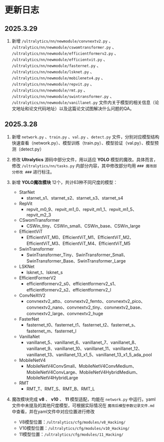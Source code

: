 # 更新日志

## 2025.3.29

1. 新增 ```/ultralytics/nn/newmodule/convnextv2.py``` 、 ```/ultralytics/nn/newmodule/cswomtransformer.py``` 、 ```/ultralytics/nn/newmodule/efficientformerv2.py``` 、 ```/ultralytics/nn/newmodule/efficientvit.py``` 、 ```/ultralytics/nn/newmodule/fasternet.py``` 、 ```/ultralytics/nn/newmodule/lsknet.py``` 、 ```/ultralytics/nn/newmodule/mobilenetv4.py``` 、 ```/ultralytics/nn/newmodule/repvit.py``` 、 ```/ultralytics/nn/newmodule/rmt.py``` 、 ```/ultralytics/nn/newmodule/swintransformer.py``` 、 ```/ultralytics/nn/newmodule/vanillanet.py``` 文件内关于模型的相关信息（论文地址和论文代码地址）以及这篇论文试图解决什么问题的QA。

## 2025.3.28

1. 新增 ```network.py``` 、```train.py``` 、```val.py``` 、```detect.py``` 文件，分别对应模型结构快速查看（network.py）、模型训练（train.py）、模型验证（val.py）、模型预测（detect.py）

2. 修改 **Ultralytics** 源码中部分文件，用以适应 **YOLO** 模型的魔改。具体而言，修改 ```/ultralytics/nn/tasks.py``` 内部分内容，其中修改部分均用 ```### 魔改部分修改 ###``` 进行标注。

3. 新增 **YOLO魔改模块** 12个，共计63种不同尺度的模型：  
    - StarNet
        - starnet_s1、starnet_s2、starnet_s3、starnet_s4
    - RepVit
        - repvit_m0_9、repvit_m1_0、repvit_m1_1、repvit_m1_5、repvit_m2_3
    - CSwomTransformer
        - CSWin_tiny、CSWin_small、CSWin_base、CSWin_large
    - EfficientViT
        - EfficientViT_M0、EfficientViT_M1、EfficientViT_M2、EfficientViT_M3、EfficientViT_M4、EfficientViT_M5
    - SwinTransformer
        - SwinTransformer_Tiny、SwinTransformer_Small、SwinTransformer_Base、SwinTransformer_Large
    - LSKNet
        - lsknet_t、lsknet_s
    - EfficientFormerV2
        - efficientformerv2_s0、efficientformerv2_s1、efficientformerv2_s2、efficientformerv2_l
    - ConvNeXtV2
        - convnextv2_atto、convnextv2_femto、convnextv2_pico、convnextv2_nano、convnextv2_tiny、convnextv2_base、convnextv2_large、convnextv2_huge
    - FasterNet
        - fasternet_t0、fasternet_t1、fasternet_t2、fasternet_s、fasternet_m、fasternet_l
    - VanillaNet
        - vanillanet_5、vanillanet_6、vanillanet_7、vanillanet_8、vanillanet_9、vanillanet_10、vanillanet_11、vanillanet_12、vanillanet_13、vanillanet_13_x1_5、vanillanet_13_x1_5_ada_pool
    - MobileNetV4
        - MobileNetV4ConvSmall、MobileNetV4ConvMedium、MobileNetV4ConvLarge、MobileNetV4HybridMedium、MobileNetV4HybridLarge
    - RMT
        - RMT_T、RMT_S、RMT_B、RMT_L

4. 魔改模块完成 **v8** 、 **v10** 、 **11** 模型适配，均能在 ```network.py``` 中运行。yaml文件中未提及的其他尺度模型，可根据实际情况在 ```魔改后模型参数记录文件.md``` 中查看，并在yaml文件中对应位置进行修改  
    - V8模型位置：```/ultralytics/cfg/modules/v8_Hacking/```
    - V10模型位置：```/ultralytics/cfg/modules/v10_Hacking/```
    - 11模型位置：```/ultralytics/cfg/modules/11_Hacking/```